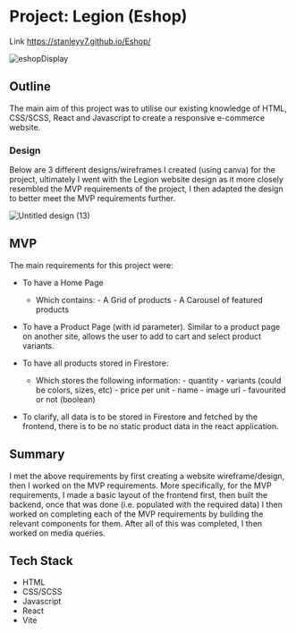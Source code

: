 # Project: Legion (Eshop)

Link https://stanleyy7.github.io/Eshop/

![eshopDisplay](https://user-images.githubusercontent.com/119549394/216974041-54bd5b91-6833-4a73-b96c-5ff6a7b427e0.png)

## Outline
The main aim of this project was to utilise our existing knowledge of HTML, CSS/SCSS, React and Javascript to create a responsive e-commerce website. 

### Design

Below are 3 different designs/wireframes I created (using canva) for the project, ultimately I went with the Legion website design as it more closely resembled the MVP requirements of the project, I then adapted the design to better meet the MVP requirements further.

![Untitled design (13)](https://user-images.githubusercontent.com/119549394/215723162-8fb69dd3-7967-4bf8-944e-067ea26578be.png)

## MVP

The main requirements for this project were:

-   To have a Home Page
     -   Which contains:
        -   A Grid of products
        -   A Carousel of featured products
        
-   To have a Product Page (with id parameter). Similar to a product page on another site, allows the user to add to cart and select product variants.
        
-   To have all products stored in Firestore:
      -  Which stores the following information:
        -   quantity
        -   variants (could be colors, sizes, etc)
        -   price per unit
        -   name
        -   image url
        -   favourited or not (boolean)
-    To clarify, all data is to be stored in Firestore and fetched by the frontend, there is to be no static product data in the react application.

## Summary

I met the above requirements by first creating a website wireframe/design, then I worked on the MVP requirements. More specifically, for the MVP requirements, I made a basic layout of the frontend first, then built the backend, once that was done (i.e. populated with the required data) I then worked on completing each of the MVP requirements by building the relevant components for them. After all of this was completed, I then worked on media queries.

## Tech Stack
- HTML
- CSS/SCSS
- Javascript
- React
- Vite

